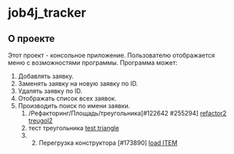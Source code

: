 # job4j_tracker
## О проекте
Этот проект - консольное приложение. Пользователю отображается меню с возможностями программы.
Программа может:
1. Добавлять заявку.
2. Заменять заявку на новую заявку по ID.
3. Удалять заявку по ID.
4. Отображать список всех заявок.
5. Производить поиск по имени заявки.
   1) /Рефакторинг/Площадь/треугольника[#122642 #255294]
[refactor2 treugol2](https://github.com/as310788/-job4j_tracker/blob/master/images/refactor%20treugol.png)
   2) тест треугольника
[test triangle](https://github.com/as310788/-job4j_tracker/blob/master/images/test%20triangle.png)
   3) 2. Перегрузка конструктора [#173890]
[load ITEM](https://github.com/as310788/-job4j_tracker/blob/master/images/LOAD%20ITEM.png)